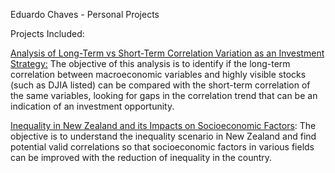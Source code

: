 Eduardo Chaves - Personal Projects

Projects Included:

[Analysis of Long-Term vs Short-Term Correlation Variation as an Investment Strategy:](https://github.com/eduardobchaves/projects/blob/main/Analysis%20of%20Long-Term%20vs%20Short-Term%20Correlation%20Variation%20as%20an%20Investment%20Strategy.ipynb) The objective of this analysis is to identify if the long-term correlation between macroeconomic variables and highly visible stocks (such as DJIA listed) can be compared with the short-term correlation of the same variables, looking for gaps in the correlation trend that can be an indication of an investment opportunity.


[Inequality in New Zealand and its Impacts on Socioeconomic Factors](https://github.com/eduardobchaves/projects/blob/main/Inequality%20in%20New%20Zealand%20and%20its%20Impacts%20on%20Socioeconomics%20Factors.ipynb): The objective is to understand the inequality scenario in New Zealand and find potential valid correlations so that socioeconomic factors in various fields can be improved with the reduction of inequality in the country.
